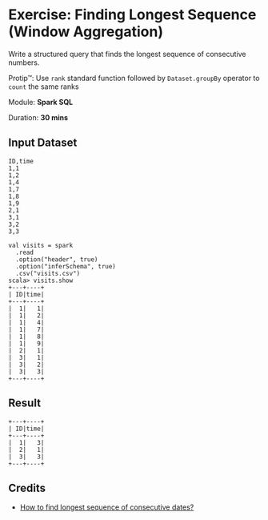 # Exercise: Finding Longest Sequence (Window Aggregation)

Write a structured query that finds the longest sequence of consecutive numbers.

Protip™: Use `rank` standard function followed by `Dataset.groupBy` operator to `count` the same ranks

Module: **Spark SQL**

Duration: **30 mins**

## Input Dataset

```text
ID,time
1,1
1,2
1,4
1,7
1,8
1,9
2,1
3,1
3,2
3,3
```

```text
val visits = spark
  .read
  .option("header", true)
  .option("inferSchema", true)
  .csv("visits.csv")
scala> visits.show
+---+----+
| ID|time|
+---+----+
|  1|   1|
|  1|   2|
|  1|   4|
|  1|   7|
|  1|   8|
|  1|   9|
|  2|   1|
|  3|   1|
|  3|   2|
|  3|   3|
+---+----+
```

## Result

```text
+---+----+
| ID|time|
+---+----+
|  1|   3|
|  2|   1|
|  3|   3|
+---+----+
```

<!--
## Solution

```scala
import org.apache.spark.sql.expressions.Window

val solution = ???
```

-->

## Credits

* [How to find longest sequence of consecutive dates?](https://stackoverflow.com/q/44282077/1305344)
